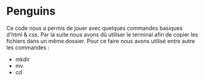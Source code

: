 # Penguins

Ce code nous a permis de jouer avec quelques commandes basiques d'html & css. Par la suite nous avons dû utiliser le terminal afin de copier les fichiers dans un même dossier. 
Pour ce faire nous avons utilisé entre autre les commandes :
* mkdir
* mv
* cd

